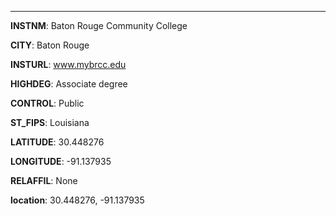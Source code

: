 
---
**INSTNM**: Baton Rouge Community College

**CITY**: Baton Rouge

**INSTURL**: www.mybrcc.edu

**HIGHDEG**: Associate degree

**CONTROL**: Public

**ST_FIPS**: Louisiana

**LATITUDE**: 30.448276

**LONGITUDE**: -91.137935

**RELAFFIL**: None

**location**: 30.448276, -91.137935